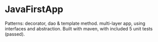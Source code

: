 # JavaFirstApp
Patterns: decorator, dao &amp; template method. multi-layer app, using interfaces and abstraction. Built with maven, with included 5 unit tests (passed).
